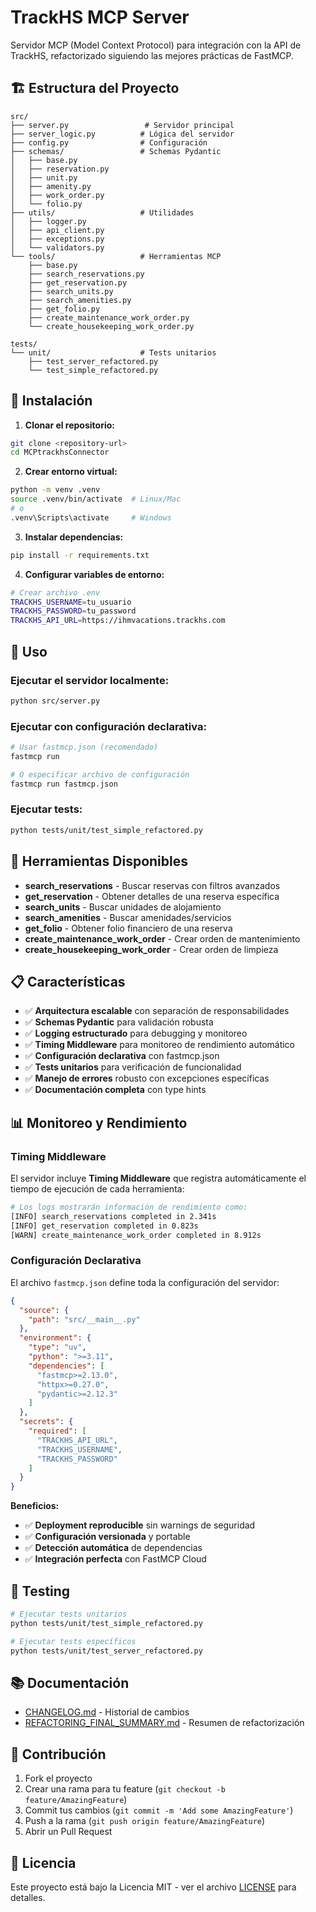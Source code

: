 # TrackHS MCP Server

Servidor MCP (Model Context Protocol) para integración con la API de TrackHS, refactorizado siguiendo las mejores prácticas de FastMCP.

## 🏗️ Estructura del Proyecto

```
src/
├── server.py                 # Servidor principal
├── server_logic.py          # Lógica del servidor
├── config.py                # Configuración
├── schemas/                 # Schemas Pydantic
│   ├── base.py
│   ├── reservation.py
│   ├── unit.py
│   ├── amenity.py
│   ├── work_order.py
│   └── folio.py
├── utils/                   # Utilidades
│   ├── logger.py
│   ├── api_client.py
│   ├── exceptions.py
│   └── validators.py
└── tools/                   # Herramientas MCP
    ├── base.py
    ├── search_reservations.py
    ├── get_reservation.py
    ├── search_units.py
    ├── search_amenities.py
    ├── get_folio.py
    ├── create_maintenance_work_order.py
    └── create_housekeeping_work_order.py

tests/
└── unit/                    # Tests unitarios
    ├── test_server_refactored.py
    └── test_simple_refactored.py
```

## 🚀 Instalación

1. **Clonar el repositorio:**
```bash
git clone <repository-url>
cd MCPtrackhsConnector
```

2. **Crear entorno virtual:**
```bash
python -m venv .venv
source .venv/bin/activate  # Linux/Mac
# o
.venv\Scripts\activate     # Windows
```

3. **Instalar dependencias:**
```bash
pip install -r requirements.txt
```

4. **Configurar variables de entorno:**
```bash
# Crear archivo .env
TRACKHS_USERNAME=tu_usuario
TRACKHS_PASSWORD=tu_password
TRACKHS_API_URL=https://ihmvacations.trackhs.com
```

## 🎯 Uso

### Ejecutar el servidor localmente:
```bash
python src/server.py
```

### Ejecutar con configuración declarativa:
```bash
# Usar fastmcp.json (recomendado)
fastmcp run

# O especificar archivo de configuración
fastmcp run fastmcp.json
```

### Ejecutar tests:
```bash
python tests/unit/test_simple_refactored.py
```

## 🔧 Herramientas Disponibles

- **search_reservations** - Buscar reservas con filtros avanzados
- **get_reservation** - Obtener detalles de una reserva específica
- **search_units** - Buscar unidades de alojamiento
- **search_amenities** - Buscar amenidades/servicios
- **get_folio** - Obtener folio financiero de una reserva
- **create_maintenance_work_order** - Crear orden de mantenimiento
- **create_housekeeping_work_order** - Crear orden de limpieza

## 📋 Características

- ✅ **Arquitectura escalable** con separación de responsabilidades
- ✅ **Schemas Pydantic** para validación robusta
- ✅ **Logging estructurado** para debugging y monitoreo
- ✅ **Timing Middleware** para monitoreo de rendimiento automático
- ✅ **Configuración declarativa** con fastmcp.json
- ✅ **Tests unitarios** para verificación de funcionalidad
- ✅ **Manejo de errores** robusto con excepciones específicas
- ✅ **Documentación completa** con type hints

## 📊 Monitoreo y Rendimiento

### Timing Middleware
El servidor incluye **Timing Middleware** que registra automáticamente el tiempo de ejecución de cada herramienta:

```bash
# Los logs mostrarán información de rendimiento como:
[INFO] search_reservations completed in 2.341s
[INFO] get_reservation completed in 0.823s
[WARN] create_maintenance_work_order completed in 8.912s
```

### Configuración Declarativa
El archivo `fastmcp.json` define toda la configuración del servidor:

```json
{
  "source": {
    "path": "src/__main__.py"
  },
  "environment": {
    "type": "uv",
    "python": ">=3.11",
    "dependencies": [
      "fastmcp>=2.13.0",
      "httpx>=0.27.0",
      "pydantic>=2.12.3"
    ]
  },
  "secrets": {
    "required": [
      "TRACKHS_API_URL",
      "TRACKHS_USERNAME",
      "TRACKHS_PASSWORD"
    ]
  }
}
```

**Beneficios:**
- ✅ **Deployment reproducible** sin warnings de seguridad
- ✅ **Configuración versionada** y portable
- ✅ **Detección automática** de dependencias
- ✅ **Integración perfecta** con FastMCP Cloud

## 🧪 Testing

```bash
# Ejecutar tests unitarios
python tests/unit/test_simple_refactored.py

# Ejecutar tests específicos
python tests/unit/test_server_refactored.py
```

## 📚 Documentación

- [CHANGELOG.md](CHANGELOG.md) - Historial de cambios
- [REFACTORING_FINAL_SUMMARY.md](REFACTORING_FINAL_SUMMARY.md) - Resumen de refactorización

## 🤝 Contribución

1. Fork el proyecto
2. Crear una rama para tu feature (`git checkout -b feature/AmazingFeature`)
3. Commit tus cambios (`git commit -m 'Add some AmazingFeature'`)
4. Push a la rama (`git push origin feature/AmazingFeature`)
5. Abrir un Pull Request

## 📄 Licencia

Este proyecto está bajo la Licencia MIT - ver el archivo [LICENSE](LICENSE) para detalles.